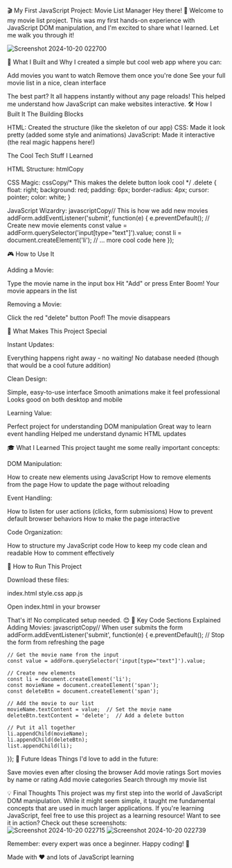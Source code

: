🎬 My First JavaScript Project: Movie List Manager
Hey there! 👋 Welcome to my movie list project. This was my first hands-on experience with JavaScript DOM manipulation, and I'm excited to share what I learned. Let me walk you through it!

![Screenshot 2024-10-20 022700](https://github.com/user-attachments/assets/a7b0d5c7-3cdb-4fec-91b1-46fa58397416)

🎯 What I Built and Why
I created a simple but cool web app where you can:

Add movies you want to watch
Remove them once you're done
See your full movie list in a nice, clean interface

The best part? It all happens instantly without any page reloads! This helped me understand how JavaScript can make websites interactive.
🛠️ How I Built It
The Building Blocks

HTML: Created the structure (like the skeleton of our app)
CSS: Made it look pretty (added some style and animations)
JavaScript: Made it interactive (the real magic happens here!)

The Cool Tech Stuff I Learned

HTML Structure:
htmlCopy<div id="movie-list">
  <ul>
    <!-- Movies go here! -->
  </ul>
</div>

CSS Magic:
cssCopy/* This makes the delete button look cool */
.delete {
  float: right;
  background: red;
  padding: 6px;
  border-radius: 4px;
  cursor: pointer;
  color: white;
}

JavaScript Wizardry:
javascriptCopy// This is how we add new movies
addForm.addEventListener('submit', function(e) {
  e.preventDefault();
  // Create new movie elements
  const value = addForm.querySelector('input[type="text"]').value;
  const li = document.createElement('li');
  // ... more cool code here
});


🎮 How to Use It

Adding a Movie:

Type the movie name in the input box
Hit "Add" or press Enter
Boom! Your movie appears in the list


Removing a Movie:

Click the red "delete" button
Poof! The movie disappears



🌟 What Makes This Project Special

Instant Updates:

Everything happens right away - no waiting!
No database needed (though that would be a cool future addition)


Clean Design:

Simple, easy-to-use interface
Smooth animations make it feel professional
Looks good on both desktop and mobile


Learning Value:

Perfect project for understanding DOM manipulation
Great way to learn event handling
Helped me understand dynamic HTML updates



🎓 What I Learned
This project taught me some really important concepts:

DOM Manipulation:

How to create new elements using JavaScript
How to remove elements from the page
How to update the page without reloading


Event Handling:

How to listen for user actions (clicks, form submissions)
How to prevent default browser behaviors
How to make the page interactive


Code Organization:

How to structure my JavaScript code
How to keep my code clean and readable
How to comment effectively



🚀 How to Run This Project

Download these files:

index.html
style.css
app.js


Open index.html in your browser

That's it! No complicated setup needed. 😊
📝 Key Code Sections Explained
Adding Movies:
javascriptCopy// When user submits the form
addForm.addEventListener('submit', function(e) {
    e.preventDefault();  // Stop the form from refreshing the page
    
    // Get the movie name from the input
    const value = addForm.querySelector('input[type="text"]').value;
    
    // Create new elements
    const li = document.createElement('li');
    const movieName = document.createElement('span');
    const deleteBtn = document.createElement('span');
    
    // Add the movie to our list
    movieName.textContent = value;  // Set the movie name
    deleteBtn.textContent = 'delete';  // Add a delete button
    
    // Put it all together
    li.appendChild(movieName);
    li.appendChild(deleteBtn);
    list.appendChild(li);
});
🌈 Future Ideas
Things I'd love to add in the future:

Save movies even after closing the browser
Add movie ratings
Sort movies by name or rating
Add movie categories
Search through my movie list

💡 Final Thoughts
This project was my first step into the world of JavaScript DOM manipulation. While it might seem simple, it taught me fundamental concepts that are used in much larger applications. If you're learning JavaScript, feel free to use this project as a learning resource!
Want to see it in action?
Check out these screenshots:
![Screenshot 2024-10-20 022715](https://github.com/user-attachments/assets/d0eff5e9-e0aa-4a16-9c22-08e114b71355)
![Screenshot 2024-10-20 022739](https://github.com/user-attachments/assets/60d15232-88d1-4d8d-b4cc-84a6f2766bf0)

Remember: every expert was once a beginner. Happy coding! 🚀

Made with ❤️ and lots of JavaScript learning
